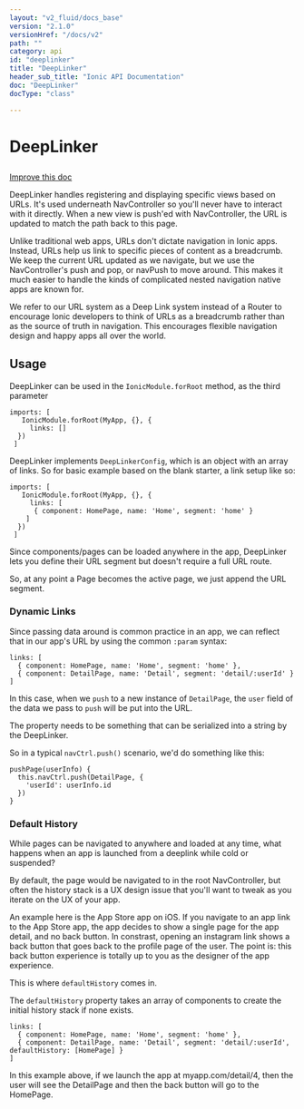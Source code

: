 ```yaml
---
layout: "v2_fluid/docs_base"
version: "2.1.0"
versionHref: "/docs/v2"
path: ""
category: api
id: "deeplinker"
title: "DeepLinker"
header_sub_title: "Ionic API Documentation"
doc: "DeepLinker"
docType: "class"

---
```










<h1 class="api-title">
<a class="anchor" name="deep-linker" href="#deep-linker"></a>

DeepLinker





</h1>

<a class="improve-v2-docs" href="http://github.com/driftyco/ionic/edit/master//src/navigation/deep-linker.ts#L10">
Improve this doc
</a>






<p>DeepLinker handles registering and displaying specific views based on URLs. It&#39;s used
underneath NavController so you&#39;ll never have to interact with it directly. When a new
view is push&#39;ed with NavController, the URL is updated to match the path back to this
page.</p>
<p>Unlike traditional web apps, URLs don&#39;t dictate navigation in Ionic apps.
Instead, URLs help us link to specific pieces of content as a breadcrumb.
We keep the current URL updated as we navigate, but we use the NavController&#39;s
push and pop, or navPush to move around. This makes it much easier
to handle the kinds of complicated nested navigation native apps are known for.</p>
<p>We refer to our URL system as a Deep Link system instead of a Router to encourage
Ionic developers to think of URLs as a breadcrumb rather than as the source of
truth in navigation. This encourages flexible navigation design and happy apps all
over the world.</p>




<!-- @usage tag -->

<h2><a class="anchor" name="usage" href="#usage"></a>Usage</h2>

<p>DeepLinker can be used in the <code>IonicModule.forRoot</code> method, as the third parameter</p>
<pre><code class="lang-ts">imports: [
   IonicModule.forRoot(MyApp, {}, {
     links: []
  })
 ]
</code></pre>
<p>DeepLinker implements <code>DeepLinkerConfig</code>, which is an object with an array of links.
So for basic example based on the blank starter, a link setup like so:</p>
<pre><code class="lang-ts">imports: [
   IonicModule.forRoot(MyApp, {}, {
     links: [
      { component: HomePage, name: &#39;Home&#39;, segment: &#39;home&#39; }
    ]
  })
 ]
</code></pre>
<p>Since components/pages can be loaded anywhere in the app, DeepLinker lets you define their URL segment but
doesn&#39;t require a full URL route.</p>
<p>So, at any point a Page becomes the active page, we just append the URL segment.</p>
<h3 id="dynamic-links">Dynamic Links</h3>
<p>Since passing data around is common practice in an app, we can reflect that in our app&#39;s URL by
using the common <code>:param</code> syntax:</p>
<pre><code class="lang-ts">links: [
  { component: HomePage, name: &#39;Home&#39;, segment: &#39;home&#39; },
  { component: DetailPage, name: &#39;Detail&#39;, segment: &#39;detail/:userId&#39; }
]
</code></pre>
<p>In this case, when we <code>push</code> to a new instance of <code>DetailPage</code>, the <code>user</code> field of
the data we pass to <code>push</code> will be put into the URL.</p>
<p>The property needs to be something that can be serialized into a string by the DeepLinker.</p>
<p>So in a typical <code>navCtrl.push()</code> scenario, we&#39;d do something like this:</p>
<pre><code class="lang-ts">pushPage(userInfo) {
  this.navCtrl.push(DetailPage, {
    &#39;userId&#39;: userInfo.id
  })
}
</code></pre>
<h3 id="default-history">Default History</h3>
<p>While pages can be navigated to anywhere and loaded at any time, what happens when an app is launched from a deeplink while cold or suspended?</p>
<p>By default, the page would be navigated to in the root NavController, but often the history stack is a UX design issue that you&#39;ll
want to tweak as you iterate on the UX of your app.</p>
<p>An example here is the App Store app on iOS. If you navigate to an app link to the App Store app, the app decides to show
a single page for the app detail, and no back button. In constrast, opening an instagram link shows a back button that
goes back to the profile page of the user. The point is: this back button experience is totally up to you as the designer
of the app experience.</p>
<p>This is where <code>defaultHistory</code> comes in.</p>
<p>The <code>defaultHistory</code> property takes an array of components to create the initial history stack if none exists.</p>
<pre><code class="lang-ts">links: [
  { component: HomePage, name: &#39;Home&#39;, segment: &#39;home&#39; },
  { component: DetailPage, name: &#39;Detail&#39;, segment: &#39;detail/:userId&#39;, defaultHistory: [HomePage] }
]
</code></pre>
<p>In this example above, if we launch the app at myapp.com/detail/4, then the user will see the DetailPage and then the back button will
go to the HomePage.</p>




<!-- @property tags -->



<!-- instance methods on the class -->




<!-- related link --><!-- end content block -->


<!-- end body block -->

